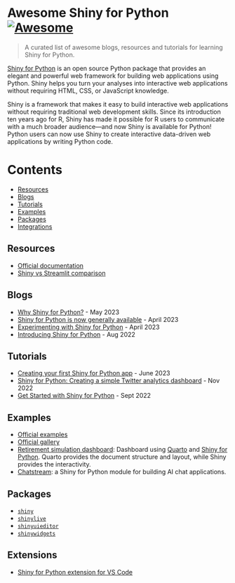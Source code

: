 # Awesome Shiny for Python [![Awesome](https://awesome.re/badge.svg)](https://awesome.re)
> A curated list of awesome blogs, resources and tutorials for learning Shiny for Python.

[Shiny for Python](https://shiny.posit.co/py/) is an open source Python package that provides an elegant and powerful web framework for building web applications using Python. Shiny helps you turn your analyses into interactive web applications without requiring HTML, CSS, or JavaScript knowledge.

Shiny is a framework that makes it easy to build interactive web applications without requiring traditional web development skills. Since its introduction ten years ago for R, Shiny has made it possible for R users to communicate with a much broader audience—and now Shiny is available for Python! Python users can now use Shiny to create interactive data-driven web applications by writing Python code.

# Contents
- [Resources](#resources)
- [Blogs](#blogs)
- [Tutorials](#tutorials)
- [Examples](#examples)
- [Packages](#packages)
- [Integrations](#integrations)

## Resources
* [Official documentation](https://shiny.posit.co/py/docs/overview.html)
* [Shiny vs Streamlit comparison](https://shiny.posit.co/py/docs/comp-streamlit.html)
  
## Blogs
* [Why Shiny for Python?](https://posit.co/blog/why-shiny-for-python/) - May 2023
* [Shiny for Python is now generally available](https://posit.co/blog/shiny-for-python-is-now-generally-available/) - April 2023
* [Experimenting with Shiny for Python](https://sites.northwestern.edu/researchcomputing/2023/04/12/experimenting-with-shiny-for-python/) - April 2023
* [Introducing Shiny for Python](https://appsilon.com/shiny-for-python-introduction/) - Aug 2022

## Tutorials
* [Creating your first Shiny for Python app](https://posit.co/blog/shiny-for-python-intro/) - June 2023
* [Shiny for Python: Creating a simple Twitter analytics dashboard](https://www.jumpingrivers.com/blog/shiny-python-rtweet-dashboard/) - Nov 2022
* [Get Started with Shiny for Python](https://posit.co/blog/get-started-with-shiny-for-python/) - Sept 2022

## Examples
* [Official examples](https://shinylive.io/py/examples/)
* [Official gallery](https://shiny.posit.co/py/gallery/)
* [Retirement simulation dashboard](https://github.com/wch/retirement-simulation-dashboard): Dashboard using [Quarto](https://quarto.org/) and [Shiny for Python](https://shiny.posit.co/py/). Quarto provides the document structure and layout, while Shiny provides the interactivity.
* [Chatstream](https://github.com/wch/chatstream): a Shiny for Python module for building AI chat applications.

## Packages
* [`shiny`](https://github.com/posit-dev/py-shiny)
* [`shinylive`](https://github.com/posit-dev/shinylive)
* [`shinyuieditor`](https://github.com/rstudio/shinyuieditor)
* [`shinywidgets`](https://github.com/posit-dev/py-shinywidgets)

## Extensions
* [Shiny for Python extension for VS Code](https://marketplace.visualstudio.com/items?itemName=Posit.shiny-python)
